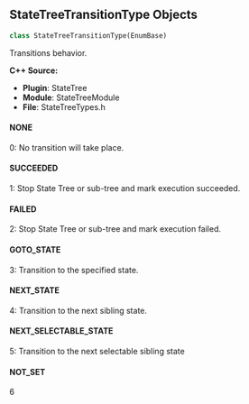 ## StateTreeTransitionType Objects

```python
class StateTreeTransitionType(EnumBase)
```

Transitions behavior.

**C++ Source:**

- **Plugin**: StateTree
- **Module**: StateTreeModule
- **File**: StateTreeTypes.h

<a id="unreal.StateTreeTransitionType.NONE"></a>

#### NONE

0: No transition will take place.

<a id="unreal.StateTreeTransitionType.SUCCEEDED"></a>

#### SUCCEEDED

1: Stop State Tree or sub-tree and mark execution succeeded.

<a id="unreal.StateTreeTransitionType.FAILED"></a>

#### FAILED

2: Stop State Tree or sub-tree and mark execution failed.

<a id="unreal.StateTreeTransitionType.GOTO_STATE"></a>

#### GOTO_STATE

3: Transition to the specified state.

<a id="unreal.StateTreeTransitionType.NEXT_STATE"></a>

#### NEXT_STATE

4: Transition to the next sibling state.

<a id="unreal.StateTreeTransitionType.NEXT_SELECTABLE_STATE"></a>

#### NEXT_SELECTABLE_STATE

5: Transition to the next selectable sibling state

<a id="unreal.StateTreeTransitionType.NOT_SET"></a>

#### NOT_SET

6

<a id="unreal.AvaMarkDirection"></a>